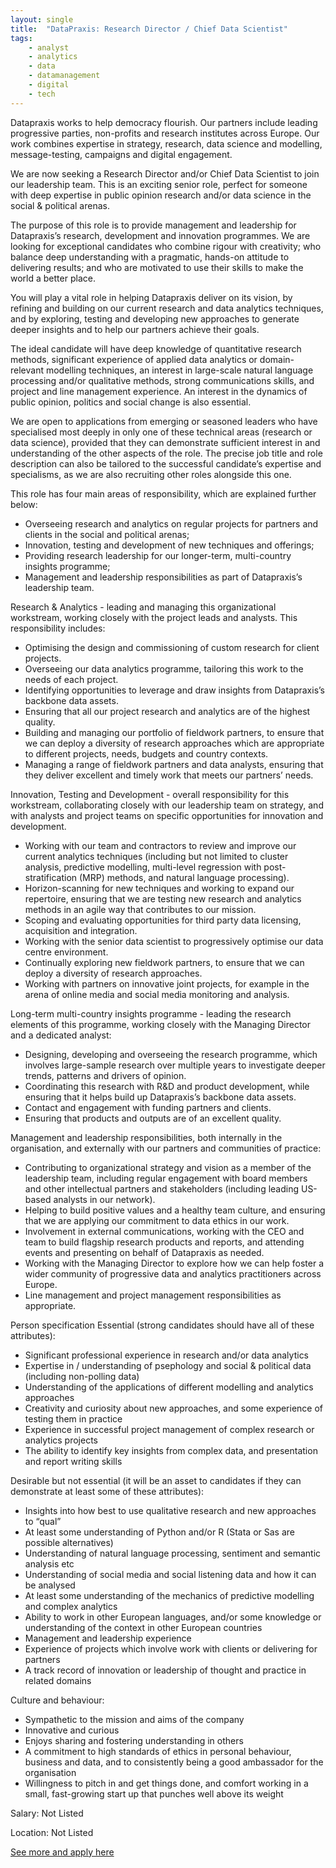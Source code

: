 ```yaml
---
layout: single
title:  "DataPraxis: Research Director / Chief Data Scientist"
tags: 
    - analyst
    - analytics
    - data
    - datamanagement
    - digital
    - tech
---
```

Datapraxis works to help democracy flourish. Our partners include leading progressive parties, non-profits and research institutes across Europe. Our work combines expertise in strategy, research, data science and modelling, message-testing, campaigns and digital engagement. 

We are now seeking a Research Director and/or Chief Data Scientist to join our leadership team. This is an exciting senior role, perfect for someone with deep expertise in public opinion research and/or data science in the social & political arenas. 

The purpose of this role is to provide management and leadership for Datapraxis’s research, development and innovation programmes. We are looking for exceptional candidates who combine rigour with creativity; who balance deep understanding with a pragmatic, hands-on attitude to delivering results; and who are motivated to use their skills to make the world a better place. 

You will play a vital role in helping Datapraxis deliver on its vision, by refining and building on our current research and data analytics techniques, and by exploring, testing and developing new approaches to generate deeper insights and to help our partners achieve their goals. 

The ideal candidate will have deep knowledge of quantitative research methods, significant experience of applied data analytics or domain-relevant modelling techniques, an interest in large-scale natural language processing and/or qualitative methods, strong communications skills, and project and line management experience. An interest in the dynamics of public opinion, politics and social change is also essential.

We are open to applications from emerging or seasoned leaders who have specialised most deeply in only one of these technical areas (research or data science), provided that they can demonstrate sufficient interest in and understanding of the other aspects of the role. The precise job title and role description can also be tailored to the successful candidate’s expertise and specialisms, as we are also recruiting other roles alongside this one. 

This role has four main areas of responsibility, which are explained further below: 
* Overseeing research and analytics on regular projects for partners and clients in the social and political arenas; 
* Innovation, testing and development of new techniques and offerings; 
* Providing research leadership for our longer-term, multi-country insights programme; 
* Management and leadership responsibilities as part of Datapraxis’s leadership team. 

Research & Analytics - leading and managing this organizational workstream, working closely with the project leads and analysts. This responsibility includes:
* Optimising the design and commissioning of custom research for client projects.
* Overseeing our data analytics programme, tailoring this work to the needs of each project.
* Identifying opportunities to leverage and draw insights from Datapraxis’s backbone data assets.
* Ensuring that all our project research and analytics are of the highest quality.
* Building and managing our portfolio of fieldwork partners, to ensure that we can deploy a diversity of research approaches which are appropriate to different projects, needs, budgets and country contexts.
* Managing a range of fieldwork partners and data analysts, ensuring that they deliver excellent and timely work that meets our partners’ needs.

Innovation, Testing and Development - overall responsibility for this workstream, collaborating closely with our leadership team on strategy, and with analysts and project teams on specific opportunities for innovation and development. 
* Working with our team and contractors to review and improve our current analytics techniques (including but not limited to cluster analysis, predictive modelling, multi-level regression with post-stratification (MRP) methods, and natural language processing). 
* Horizon-scanning for new techniques and working to expand our repertoire, ensuring that we are testing new research and analytics methods in an agile way that contributes to our mission. 
* Scoping and evaluating opportunities for third party data licensing, acquisition and integration.
* Working with the senior data scientist to progressively optimise our data centre environment. 
* Continually exploring new fieldwork partners, to ensure that we can deploy a diversity of research approaches.
* Working with partners on innovative joint projects, for example in the arena of online media and social media monitoring and analysis. 

Long-term multi-country insights programme - leading the research elements of this programme, working closely with the Managing Director and a dedicated analyst:
* Designing, developing and overseeing the research programme, which involves large-sample research over multiple years to investigate deeper trends, patterns and drivers of opinion.
* Coordinating this research with R&D and product development, while ensuring that it helps build up Datapraxis’s backbone data assets. 
* Contact and engagement with funding partners and clients.  
* Ensuring that products and outputs are of an excellent quality. 

Management and leadership responsibilities, both internally in the organisation, and externally with our partners and communities of practice:
* Contributing to organizational strategy and vision as a member of the leadership team, including regular engagement with board members and other intellectual partners and stakeholders (including leading US-based analysts in our network). 
* Helping to build positive values and a healthy team culture, and ensuring that we are applying our commitment to data ethics in our work. 
* Involvement in external communications, working with the CEO and team to build flagship research products and reports, and attending events and presenting on behalf of Datapraxis as needed.
* Working with the Managing Director to explore how we can help foster a wider community of progressive data and analytics practitioners across Europe. 
* Line management and project management responsibilities as appropriate.

Person specification 
Essential (strong candidates should have all of these attributes): 
* Significant professional experience in research and/or data analytics 
* Expertise in / understanding of psephology and social & political data (including non-polling data)
* Understanding of the applications of different modelling and analytics approaches
* Creativity and curiosity about new approaches, and some experience of testing them in practice
* Experience in successful project management of complex research or analytics projects 
* The ability to identify key insights from complex data, and presentation and report writing skills

Desirable but not essential (it will be an asset to candidates if they can demonstrate at least some of these attributes):
* Insights into how best to use qualitative research and new approaches to “qual”
* At least some understanding of Python and/or R (Stata or Sas are possible alternatives)
* Understanding of natural language processing, sentiment and semantic analysis etc
* Understanding of social media and social listening data and how it can be analysed
* At least some understanding of the mechanics of predictive modelling and complex analytics  
* Ability to work in other European languages, and/or some knowledge or understanding of the context in other European countries 
* Management and leadership experience 
* Experience of projects which involve work with clients or delivering for partners
* A track record of innovation or leadership of thought and practice in related domains 

Culture and behaviour:
* Sympathetic to the mission and aims of the company
* Innovative and curious
* Enjoys sharing and fostering understanding in others
* A commitment to high standards of ethics in personal behaviour, business and data, and to consistently being a good ambassador for the organisation 
* Willingness to pitch in and get things done, and comfort working in a small, fast-growing start up that punches well above its weight

Salary: Not Listed

Location: Not Listed


[See more and apply here](https://docs.google.com/document/d/1fm14K-Q-xA8SAv79y1TsVZ4UJmA_PeYwYcXT5XiCZes/edit)
